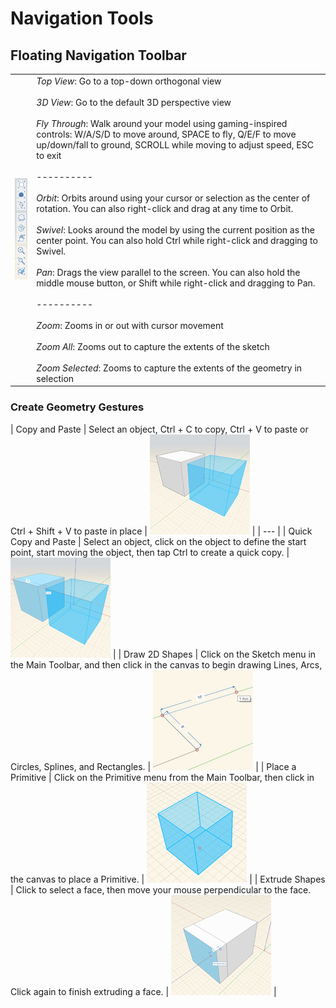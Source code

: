 # Navigation Tools

## Floating Navigation Toolbar 
    
| | |
| ---- | ---- |
| ![](Images/GUID-67C6ED8B-13C8-4166-B54D-39616A8F3CB5-low.png) | *Top View*: Go to a top-down orthogonal view<br><br>*3D View*: Go to the default 3D perspective view<br><br>*Fly Through*: Walk around your model using gaming-inspired controls: W/A/S/D to move around, SPACE to fly, Q/E/F to move up/down/fall to ground, SCROLL while moving to adjust speed, ESC to exit<br><br>----------<br><br>*Orbit*: Orbits around using your cursor or selection as the center of rotation. You can also right-click and drag at any time to Orbit.<br><br>*Swivel*: Looks around the model by using the current position as the center point. You can also hold Ctrl while right-click and dragging to Swivel. <br><br>*Pan*: Drags the view parallel to the screen. You can also hold the middle mouse button, or Shift while right-click and dragging to Pan.<br><br>----------<br><br>*Zoom*: Zooms in or out with cursor movement<br><br>*Zoom All*: Zooms out to capture the extents of the sketch <br><br>*Zoom Selected*: Zooms to capture the extents of the geometry in selection<br> |


### Create Geometry Gestures

| Copy and Paste | Select an object, Ctrl + C to copy, Ctrl + V to paste or Ctrl + Shift + V to paste in place  | ![](Images/GUID-259ECCFB-1E73-4F8D-841F-E9DBBCCA2703-low.png) |
| --- |
| Quick Copy and Paste | Select an object, click on the object to define the start point, start moving the object, then tap Ctrl to create a quick copy. | ![](Images/quick_copy.png) |
| Draw 2D Shapes | Click on the Sketch menu in the Main Toolbar, and then click in the canvas to begin drawing Lines, Arcs, Circles, Splines, and Rectangles. | ![](Images/GUID-480B99B0-30BB-47AD-A5A5-00489289F5B5-low.png) |
| Place a Primitive | Click on the Primitive menu from the Main Toolbar, then click in the canvas to place a Primitive. | ![](Images/GUID-853590B0-9195-466B-AFBF-C4A8332DAEEC-low.png) |
| Extrude Shapes | Click to select a face, then move your mouse perpendicular to the face. Click again to finish extruding a face. | ![](Images/GUID-CAF089B7-8EA3-4ECD-B5F6-A6737FAA26F4-low.png) |



